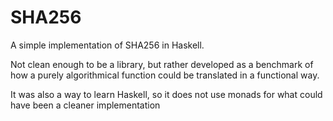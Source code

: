 # SHA256

A simple implementation of SHA256 in Haskell.

Not clean enough to be a library, but rather developed as a
benchmark of how a purely algorithmical function could be
translated in a functional way.

It was also a way to learn Haskell, so it does not use monads
for what could have been a cleaner implementation
